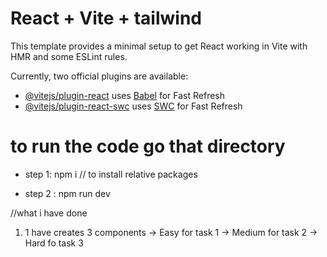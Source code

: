 # React + Vite + tailwind

This template provides a minimal setup to get React working in Vite with HMR and some ESLint rules.

Currently, two official plugins are available:

- [@vitejs/plugin-react](https://github.com/vitejs/vite-plugin-react/blob/main/packages/plugin-react/README.md) uses [Babel](https://babeljs.io/) for Fast Refresh
- [@vitejs/plugin-react-swc](https://github.com/vitejs/vite-plugin-react-swc) uses [SWC](https://swc.rs/) for Fast Refresh


# to run the code go that directory 
- step 1: npm i // to install relative packages

- step 2 : npm run dev

//what i have done
1. 1 have creates 3 components 
-> Easy for task 1
-> Medium for task 2
-> Hard fo task 3

